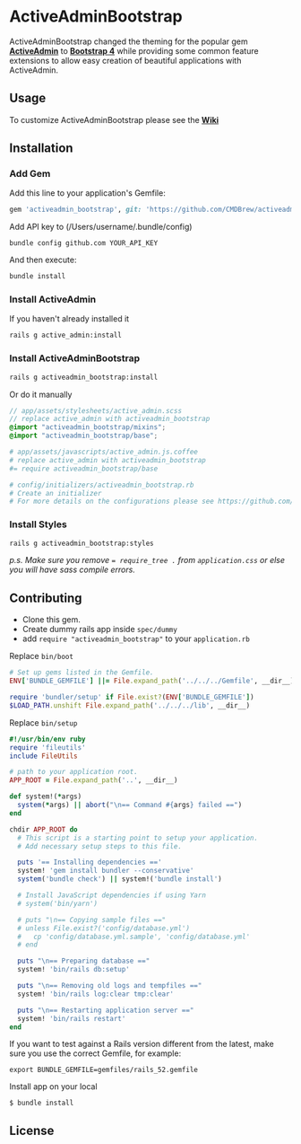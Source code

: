 # ActiveAdminBootstrap
ActiveAdminBootstrap changed the theming for the popular gem **[ActiveAdmin](https://activeadmin.info/)** to **[Bootstrap 4](https://getbootstrap.com/)** while providing some common feature extensions to allow easy creation of beautiful applications with ActiveAdmin.

## Usage
To customize ActiveAdminBootstrap please see the **[Wiki](docs/Home.md)**

## Installation
### Add Gem
Add this line to your application's Gemfile:
```ruby
gem 'activeadmin_bootstrap', git: 'https://github.com/CMDBrew/activeadmin_bootstrap.git', branch: 'master'
```

Add API key to (/Users/username/.bundle/config)
```shell
bundle config github.com YOUR_API_KEY
```

And then execute:
```bash
bundle install
```

### Install ActiveAdmin
If you haven't already installed it
```bash
rails g active_admin:install
```

### Install ActiveAdminBootstrap
```bash
rails g activeadmin_bootstrap:install
```

Or do it manually
```scss
// app/assets/stylesheets/active_admin.scss
// replace active_admin with activeadmin_bootstrap
@import "activeadmin_bootstrap/mixins";
@import "activeadmin_bootstrap/base";
```

```coffee
# app/assets/javascripts/active_admin.js.coffee
# replace active_admin with activeadmin_bootstrap
#= require activeadmin_bootstrap/base
```

```ruby
# config/initializers/activeadmin_bootstrap.rb
# Create an initializer
# For more details on the configurations please see https://github.com/CMDBrew/activeadmin_bootstrap_v2/wiki/Configurations
```

### Install Styles
```bash
rails g activeadmin_bootstrap:styles
```

*p.s. Make sure you remove `= require_tree .` from `application.css` or else you will have sass compile errors.*

## Contributing
- Clone this gem.
- Create dummy rails app inside `spec/dummy`
- add `require "activeadmin_bootstrap"` to your `application.rb`

Replace `bin/boot`
```ruby
# Set up gems listed in the Gemfile.
ENV['BUNDLE_GEMFILE'] ||= File.expand_path('../../../Gemfile', __dir__)

require 'bundler/setup' if File.exist?(ENV['BUNDLE_GEMFILE'])
$LOAD_PATH.unshift File.expand_path('../../../lib', __dir__)
```

Replace `bin/setup`
```ruby
#!/usr/bin/env ruby
require 'fileutils'
include FileUtils

# path to your application root.
APP_ROOT = File.expand_path('..', __dir__)

def system!(*args)
  system(*args) || abort("\n== Command #{args} failed ==")
end

chdir APP_ROOT do
  # This script is a starting point to setup your application.
  # Add necessary setup steps to this file.

  puts '== Installing dependencies =='
  system! 'gem install bundler --conservative'
  system('bundle check') || system!('bundle install')

  # Install JavaScript dependencies if using Yarn
  # system('bin/yarn')

  # puts "\n== Copying sample files =="
  # unless File.exist?('config/database.yml')
  #   cp 'config/database.yml.sample', 'config/database.yml'
  # end

  puts "\n== Preparing database =="
  system! 'bin/rails db:setup'

  puts "\n== Removing old logs and tempfiles =="
  system! 'bin/rails log:clear tmp:clear'

  puts "\n== Restarting application server =="
  system! 'bin/rails restart'
end
```

If you want to test against a Rails version different from the latest, make sure you use the correct Gemfile, for example:
```shell
export BUNDLE_GEMFILE=gemfiles/rails_52.gemfile
```

Install app on your local
```
$ bundle install
```

## License
